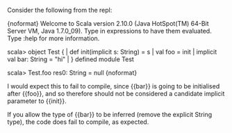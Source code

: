 Consider the following from the repl:

{noformat}
Welcome to Scala version 2.10.0 (Java HotSpot(TM) 64-Bit Server VM, Java 1.7.0_09).
Type in expressions to have them evaluated.
Type :help for more information.

scala> object Test {
     |   def init(implicit s: String) = s
     |   val foo = init
     |   implicit val bar: String = "hi"
     | }
defined module Test

scala> Test.foo
res0: String = null
{noformat}

I would expect this to fail to compile, since {{bar}} is going to be initialised after {{foo}}, and so therefore should not be considered a candidate implicit parameter to {{init}}.

If you allow the type of {{bar}} to be inferred (remove the explicit String type), the code does fail to compile, as expected.
